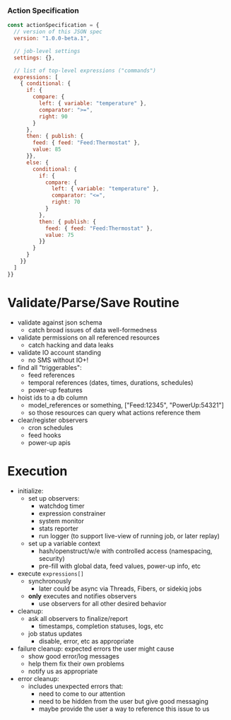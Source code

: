 ### Action Specification

```js
const actionSpecification = {
  // version of this JSON spec
  version: "1.0.0-beta.1",

  // job-level settings
  settings: {},

  // list of top-level expressions ("commands")
  expressions: [
    { conditional: {
      if: {
        compare: {
          left: { variable: "temperature" },
          comparator: ">=",
          right: 90
        }
      },
      then: { publish: {
        feed: { feed: "Feed:Thermostat" },
        value: 85
      }},
      else: {
        conditional: {
          if: {
            compare: {
              left: { variable: "temperature" },
              comparator: "<=",
              right: 70
            }
          },
          then: { publish: {
            feed: { feed: "Feed:Thermostat" },
            value: 75
          }}
        }
      }
    }}
  ]
}}
```


Validate/Parse/Save Routine
=============
- validate against json schema
  - catch broad issues of data well-formedness
- validate permissions on all referenced resources
  - catch hacking and data leaks
- validate IO account standing
  - no SMS without IO+!
- find all "triggerables":
  - feed references
  - temporal references (dates, times, durations, schedules)
  - power-up features
- hoist ids to a db column
  - model_references or something, ["Feed:12345", "PowerUp:54321"]
  - so those resources can query what actions reference them
- clear/register observers
  - cron schedules
  - feed hooks
  - power-up apis


Execution
=========
- initialize:
  - set up observers:
    - watchdog timer
    - expression constrainer
    - system monitor
    - stats reporter
    - run logger (to support live-view of running job, or later replay)
  - set up a variable context
    - hash/openstruct/w/e with controlled access (namespacing, security)
    - pre-fill with global data, feed values, power-up info, etc
- execute `expressions[]`
  - synchronously
    - later could be async via Threads, Fibers, or sidekiq jobs
  - **only** executes and notifies observers
    - use observers for all other desired behavior
- cleanup:
  - ask all observers to finalize/report
    - timestamps, completion statuses, logs, etc
  - job status updates
    - disable, error, etc as appropriate
- failure cleanup: expected errors the user might cause
  - show good error/log messages
  - help them fix their own problems
  - notify us as appropriate
- error cleanup:
  - includes unexpected errors that:
    - need to come to our attention
    - need to be hidden from the user but give good messaging
    - maybe provide the user a way to reference this issue to us
